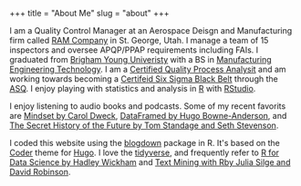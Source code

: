 +++
title = "About Me"
slug = "about"
+++

I am a Quality Control Manager at an Aerospace Deisgn and Manufacturing firm called [RAM Company](https://ramcompany.com/) in St. George, Utah. I manage a team of 15 inspectors and oversee APQP/PPAP requirements including FAIs. I graduated from [Brigham Young Univeristy](https://www.byu.edu/) with a BS in [Manufacturing Engineering Technology](https://met.et.byu.edu/). I am a [Certified Quality Process Analysit](https://asq.org/cert/quality-process-analyst) and am working towards becoming a [Certifeid Six Sigma Black Belt](https://asq.org/cert/six-sigma-black-belt) through the [ASQ](https://asq.org/). I enjoy playing with statistics and analysis in [R](https://www.r-project.org/) with [RStudio](https://www.rstudio.com/).

I enjoy listening to audio books and podcasts. Some of my recent favorits are [Mindset by Carol Dweck](https://mindsetonline.com/index.html), [DataFramed by Hugo Bowne-Anderson](https://www.datacamp.com/community/podcast), and [The Secret History of the Future by Tom Standage and Seth Stevenson](https://slate.com/technology/secret-history-of-the-future).

I coded this website using the [blogdown](https://bookdown.org/yihui/blogdown/) package in R. It's based on the [Coder](https://github.com/luizdepra/hugo-coder) theme for [Hugo](http://gohugo.io/). I love the [tidyverse](https://www.tidyverse.org/), and frequently refer to [R for Data Science by Hadley Wickham](https://r4ds.had.co.nz/) and [Text Mining with Rby Julia Silge and David Robinson](https://www.tidytextmining.com/).

